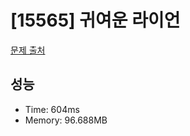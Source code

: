 # [15565] 귀여운 라이언

[문제 출처](https://www.acmicpc.net/problem/15565)

## 성능

- Time: 604ms
- Memory: 96.688MB